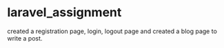 # laravel_assignment
created a registration page, login, logout page and created a blog page to write a post.
